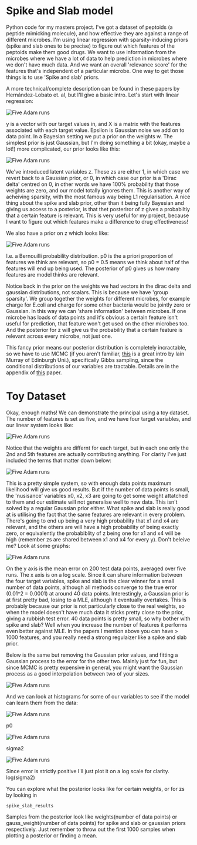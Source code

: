# Spike and Slab model 

Python code for my masters project. I've got a dataset of peptoids (a peptide mimicking molecule), and how effective they are against a range of different 
microbes. I'm using linear regression with sparsity-inducing priors (spike and slab ones to be precise) to figure out which features of the peptoids make them
good drugs. We want to use information from the microbes where we have a lot of data to help prediction in microbes where we don't have much data. And we want
an overall 'relevance score' for the features that's independent of a particular microbe. One way to get those things is to use 'Spike and slab' priors. 

A more technical/complete description can be found in these papers by Hernández-Lobato et. al, but I'll give a basic intro. Let's start with linear regression:

![Five Adam runs](https://github.com/AsaCooperStickland/Spike_And_Slab/blob/master/figures/linreg.gif)

y is a vector with our target values in, and X is a matrix with the features associated with each target value. Epsilon is Gaussian noise we add on to data point. 
In a Bayesian setting we put a prior on the weights w. The simplest prior is just Gaussian, but 
I'm doing something a bit (okay, maybe a lot!) more complicated, our prior looks like this: 

![Five Adam runs](https://github.com/AsaCooperStickland/Spike_And_Slab/blob/master/figures/s_n_s.gif)

We've introduced latent variables z. These zs are either 1, in which case we revert back to a Gaussian prior, or 0, in which case our prior is a 'Dirac delta'
centred on 0, in other words we have 100% probability that those weights are zero, and our model totally ignores them. This is another way of acheiving sparsity, 
with the most famous way being L1 regularisation. A nice thing about the spike and slab prior, other than it being fully Bayesian and giving us access to a 
posterior, is that thet posteriror of z gives a probabiltiy that a certain feature is relevant. This is very useful for my project, because I want to figure out
which features make a difference to drug effectiveness! 

We also have a prior on z which looks like: 

![Five Adam runs](https://github.com/AsaCooperStickland/Spike_And_Slab/blob/master/figures/zs.gif)

I.e. a Bernouilli probability distribution. p0 is the a priori proportion of features we think are relevant, so p0 = 0.5 means we think about half of the 
features will end up being used. The posterior of p0 gives us how many features are model thinks are relevant. 

Notice back in the prior on the weights we had vectors in the dirac delta and gaussian distributions, not scalars. This is because we have 'group sparsity'. 
We group together the weights for different microbes, for example charge for E.coli and charge for some other bacteria would be jointly zero or Gaussian. 
In this way we can 'share information' between microbes. If one microbe has loads of data points and it's obvious a certain feature isn't useful for prediction, 
that feature won't get used on the other microbes too. And the posterior for z will give us the probability that a certain feature is relevant across every 
microbe, not just one. 

This fancy prior means our posterior distribution is completely incractable, so we have to use MCMC (if you aren't familiar, [this](https://www.youtube.com/watch?v=Em6mQQy4wYA&t=2734s) 
is a great intro by Iain Murray of Edinburgh Uni.), specifically Gibbs sampling, since the conditional distributions of our variables are tractable. Details are 
in the appendix of [this](http://www.jmlr.org/papers/volume14/hernandez-lobato13a/hernandez-lobato13a.pdf) paper. 

# Toy Dataset

Okay, enough maths! We can demonstrate the principal using a toy dataset. The number of features is set as five, and we have four target variables, and our 
linear system looks like:

![Five Adam runs](https://github.com/AsaCooperStickland/Spike_And_Slab/blob/master/figures/system.gif)

Notice that the weights are differnt for each target, but in each one only the 2nd and 5th features are actually contributing anything. For clarity I've just
included the terms that matter down below:

![Five Adam runs](https://github.com/AsaCooperStickland/Spike_And_Slab/blob/master/figures/system_small.gif)

This is a pretty simple system, so with enough data points maximum likelihood will give us good results. But if the number of data points is small, the 'nusisance'
variables x0, x2, x3 are going to get some weight attatched to them and our estimate will not generalise well to new data. This isn't solved by a regular 
Gaussian prior either. What spike and slab is really good at is utilising the fact that the same features are relevant in every problem. There's going to end up
being a very high probability that x1 and x4 are relevant, and the others are will have a high probability of being exactly zero, 
or equivalently the probabiblity of z being one for x1 and x4 will be high (remember zs are shared between x1 and x4 for every y). 
Don't beleive me? Look at some graphs: 

![Five Adam runs](https://github.com/AsaCooperStickland/Spike_And_Slab/blob/master/figures/errors.png)

On the y axis is the mean error on 200 test data points, averaged over five runs. The x axis is on a log scale. Since it can share information between the four target variables, spike and slab is the clear winner
for a small number of data points, although all methods converge to the true error (0.01^2 = 0.0001) at around 40 data points. 
Interestingly, a Gaussian prior is at first pretty bad, losing to a MLE, although it eventually overtakes. This is probably because
our prior is not particularly close to the real weights, so when the model doesn't have much data it sticks pretty close to the prior, giving a rubbish 
test error. 40 data points is pretty small, so why bother with spike and slab? Well when you increase the number of features it performs even better against
MLE. In the papers I mention above you can have > 1000 features, and you really need a strong regulaizer like a spike and slab prior. 

Below is the same but removing the Gaussian prior values, and fitting a Gaussian process to the error for the other two. Mainly just for fun, but since MCMC is pretty 
expensive in general, you might want the Gaussian process as a good interpolation between two of your sizes.  

![Five Adam runs](https://github.com/AsaCooperStickland/Spike_And_Slab/blob/master/figures/errors.png)

And we can look at histograms for some of our variables to see if the model can learn them from the data: 

![Five Adam runs](https://github.com/AsaCooperStickland/Spike_And_Slab/blob/master/figures/errors.png)

p0

![Five Adam runs](https://github.com/AsaCooperStickland/Spike_And_Slab/blob/master/figures/errors.png)

sigma2

![Five Adam runs](https://github.com/AsaCooperStickland/Spike_And_Slab/blob/master/figures/errors.png)

Since error is strictly positive I'll just plot it on a log scale for clarity. 
log(sigma2)

You can explore what the posterior looks like for certain weights, or for zs by looking in 

    spike_slab_results

Samples from the posterior look like weights(number of data points) or gauss_weight(number of data points) for spike and slab or gaussian priors respectively. 
Just remember to throw out the first 1000 samples when plotting a posterior or finding a mean. 
